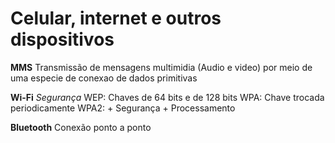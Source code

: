 # Celular, internet e outros dispositivos

**MMS**
Transmissão de mensagens multimidia (Audio e video)
por meio de uma especie de conexao de dados primitivas

**Wi-Fi** 
*Segurança*
WEP: Chaves de 64 bits e de 128 bits
WPA: Chave trocada periodicamente
WPA2:
    + Segurança
    + Processamento

**Bluetooth**
Conexão ponto a ponto



